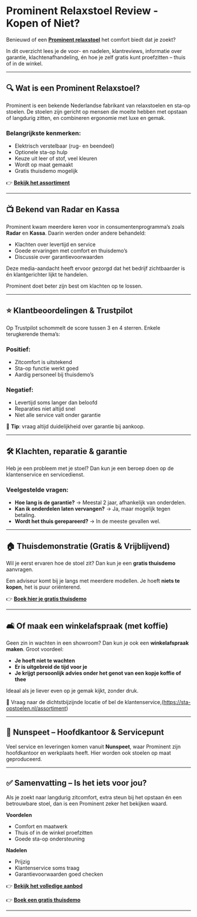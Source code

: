 # Prominent Relaxstoel Review - Kopen of Niet?

Benieuwd of een **[Prominent relaxstoel](https://sta-opstoelen.nl/assortiment)** het comfort biedt dat je zoekt? 

In dit overzicht lees je de voor- en nadelen, klantreviews, informatie over garantie, klachtenafhandeling, én hoe je zelf gratis kunt proefzitten – thuis of in de winkel.

---

## 🔍 Wat is een Prominent Relaxstoel?

Prominent is een bekende Nederlandse fabrikant van relaxstoelen en sta-op stoelen. De stoelen zijn gericht op mensen die moeite hebben met opstaan of langdurig zitten, en combineren ergonomie met luxe en gemak.

### Belangrijkste kenmerken:
- Elektrisch verstelbaar (rug- en beendeel)
- Optionele sta-op hulp
- Keuze uit leer of stof, veel kleuren
- Wordt op maat gemaakt
- Gratis thuisdemo mogelijk

👉 **[Bekijk het assortiment](https://sta-opstoelen.nl/assortiment)**

---

## 📺 Bekend van Radar en Kassa

Prominent kwam meerdere keren voor in consumentenprogramma’s zoals **Radar** en **Kassa**. Daarin werden onder andere behandeld:
- Klachten over levertijd en service
- Goede ervaringen met comfort en thuisdemo’s
- Discussie over garantievoorwaarden

Deze media-aandacht heeft ervoor gezorgd dat het bedrijf zichtbaarder is én klantgerichter lijkt te handelen.

Prominent doet beter zijn best om klachten op te lossen.

---

## ⭐ Klantbeoordelingen & Trustpilot

Op Trustpilot schommelt de score tussen 3 en 4 sterren. Enkele terugkerende thema’s:

### Positief:
- Zitcomfort is uitstekend
- Sta-op functie werkt goed
- Aardig personeel bij thuisdemo’s

### Negatief:
- Levertijd soms langer dan beloofd
- Reparaties niet altijd snel
- Niet alle service valt onder garantie

📌 **Tip**: vraag altijd duidelijkheid over garantie bij aankoop.

---

## 🛠️ Klachten, reparatie & garantie

Heb je een probleem met je stoel? Dan kun je een beroep doen op de klantenservice en servicedienst.

### Veelgestelde vragen:
- **Hoe lang is de garantie?** → Meestal 2 jaar, afhankelijk van onderdelen.
- **Kan ik onderdelen laten vervangen?** → Ja, maar mogelijk tegen betaling.
- **Wordt het thuis gerepareerd?** → In de meeste gevallen wel.

---

## 🏠 Thuisdemonstratie (Gratis & Vrijblijvend)

Wil je eerst ervaren hoe de stoel zit? Dan kun je een **gratis thuisdemo** aanvragen.

Een adviseur komt bij je langs met meerdere modellen. Je hoeft **niets te kopen**, het is puur oriënterend.

👉 **[Boek hier je gratis thuisdemo](https://sta-opstoelen.nl/assortiment)**

---

## 🛋️ Of maak een winkelafspraak (met koffie)

Geen zin in wachten in een showroom? Dan kun je ook een **winkelafspraak maken**. Groot voordeel:  
- **Je hoeft niet te wachten**  
- **Er is uitgebreid de tijd voor je**  
- **Je krijgt persoonlijk advies onder het genot van een kopje koffie of thee**

Ideaal als je liever even op je gemak kijkt, zonder druk.

📌 Vraag naar de dichtstbijzijnde locatie of bel de klantenservice,(https://sta-opstoelen.nl/assortiment)

---

## 📍 Nunspeet – Hoofdkantoor & Servicepunt

Veel service en leveringen komen vanuit **Nunspeet**, waar Prominent zijn hoofdkantoor en werkplaats heeft. Hier worden ook stoelen op maat geproduceerd.

---

## ✅ Samenvatting – Is het iets voor jou?

Als je zoekt naar langdurig zitcomfort, extra steun bij het opstaan én een betrouwbare stoel, dan is een Prominent zeker het bekijken waard.

**Voordelen**
- Comfort en maatwerk
- Thuis of in de winkel proefzitten
- Goede sta-op ondersteuning

**Nadelen**
- Prijzig
- Klantenservice soms traag
- Garantievoorwaarden goed checken

👉 **[Bekijk het volledige aanbod](https://sta-opstoelen.nl/assortiment)**  

👉 **[Boek een gratis thuisdemo](https://sta-opstoelen.nl/assortiment)**

---

